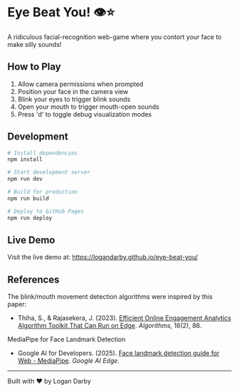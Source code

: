 # Eye Beat You! 👁️⭐

A ridiculous facial-recognition web-game where you contort your face to make silly sounds!

## How to Play

1. Allow camera permissions when prompted
2. Position your face in the camera view
3. Blink your eyes to trigger blink sounds
4. Open your mouth to trigger mouth-open sounds
5. Press 'd' to toggle debug visualization modes

## Development

```bash
# Install dependencies
npm install

# Start development server
npm run dev

# Build for production
npm run build

# Deploy to GitHub Pages
npm run deploy
```

## Live Demo

Visit the live demo at: https://logandarby.github.io/eye-beat-you/

## References

The blink/mouth movement detection algorithms were inspired by this paper:

- Thiha, S., & Rajasekera, J. (2023). [Efficient Online Engagement Analytics Algorithm Toolkit That Can Run on Edge](https://doi.org/10.3390/a16020086). _Algorithms_, 16(2), 86.

MediaPipe for Face Landmark Detection

- Google AI for Developers. (2025). [Face landmark detection guide for Web - MediaPipe](https://ai.google.dev/edge/mediapipe/solutions/vision/face_landmarker/web_js). _Google AI Edge_.

---

Built with ❤️ by Logan Darby
